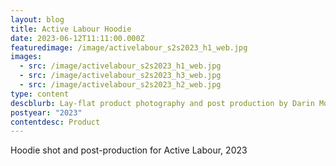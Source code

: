 ```yaml
---
layout: blog
title: Active Labour Hoodie
date: 2023-06-12T11:11:00.000Z
featuredimage: /image/activelabour_s2s2023_h1_web.jpg
images:
  - src: /image/activelabour_s2s2023_h1_web.jpg
  - src: /image/activelabour_s2s2023_h3_web.jpg
  - src: /image/activelabour_s2s2023_h2_web.jpg
type: content
descblurb: Lay-flat product photography and post production by Darin Morrison-Beer
postyear: "2023"
contentdesc: Product
---
```

Hoodie shot and post-production for Active Labour, 2023
